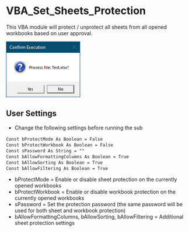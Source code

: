 # VBA_Set_Sheets_Protection
This VBA module will protect / unprotect all sheets from all opened workbooks based on user approval.

![alt text](https://github.com/KanaszM/VBA_Set_Sheets_Protection/blob/main/ReadMe_Resources/Picture1.png)

## User Settings
* Change the following settings before running the sub
```vba
Const bProtectMode As Boolean = False
Const bProtectWorkbook As Boolean = False
Const sPassword As String = ""
Const bAllowFormattingColumns As Boolean = True
Const bAllowSorting As Boolean = True
Const bAllowFiltering As Boolean = True
```

* bProtectMode = Enable or disable sheet protection on the currently opened workbooks
* bProtectWorkbook = Enable or disable workbook protection on the currently opened workbooks
* sPassword = Set the protection password (the same password will be used for both sheet and workbook protection)
* bAllowFormattingColumns, bAllowSorting, bAllowFiltering = Additional sheet protection settings
